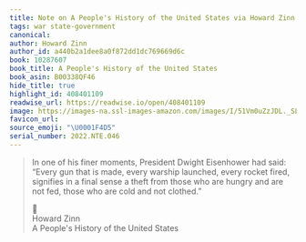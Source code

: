 ```yaml
---
title: Note on A People's History of the United States via Howard Zinn
tags: war state-government
canonical:
author: Howard Zinn
author_id: a440b2a1dee8a0f872dd1dc769669d6c
book: 10287607
book_title: A People's History of the United States
book_asin: B00338QF46
hide_title: true
highlight_id: 408401109
readwise_url: https://readwise.io/open/408401109
image: https://images-na.ssl-images-amazon.com/images/I/51Vm0uZzJDL._SL200_.jpg
favicon_url:
source_emoji: "\U0001F4D5"
serial_number: 2022.NTE.046
---
```

> In one of his finer moments, President Dwight Eisenhower had said: “Every gun that is made, every warship launched, every rocket fired, signifies in a final sense a theft from those who are hungry and are not fed, those who are cold and not clothed.”
> <div class="quoteback-footer"><div class="quoteback-avatar"><span class="mini-emoji"> 📕</span></div><div class="quoteback-metadata"><div class="metadata-inner"><span style="display:none">FROM:</span><div aria-label="Howard Zinn" class="quoteback-author"> Howard Zinn</div><div aria-label="A People's History of the United States" class="quoteback-title"> A People's History of the United States</div></div></div></div>